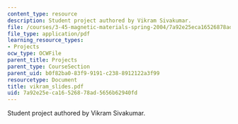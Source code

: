 ```yaml
---
content_type: resource
description: Student project authored by Vikram Sivakumar.
file: /courses/3-45-magnetic-materials-spring-2004/7a92e25eca16526878ad5656b62940fd_vikram_slides.pdf
file_type: application/pdf
learning_resource_types:
- Projects
ocw_type: OCWFile
parent_title: Projects
parent_type: CourseSection
parent_uid: b0f82ba0-83f9-9191-c238-8912122a3f99
resourcetype: Document
title: vikram_slides.pdf
uid: 7a92e25e-ca16-5268-78ad-5656b62940fd
---
```

Student project authored by Vikram Sivakumar.